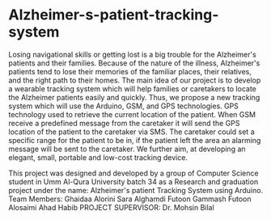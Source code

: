 # Alzheimer-s-patient-tracking-system
Losing navigational skills or getting lost is a big trouble for the Alzheimer's patients and their families. Because of the nature of the illness, Alzheimer's patients tend to lose their memories of the familiar places, their relatives, and the right path to their homes. The main idea of our project is to develop a wearable tracking system which will help families or caretakers to locate the Alzheimer patients easily and quickly. Thus, we propose a new tracking system which will use the Arduino, GSM, and GPS technologies. GPS technology used to retrieve the current location of the patient. When GSM receive a predefined message from the caretaker it will send the GPS location of the patient to the caretaker via SMS. The caretaker could set a specific range for the patient to be in, if the patient left the area an alarming message will be sent to the caretaker. We further aim, at developing an elegant, small, portable and low-cost tracking device.

This project was designed and developed by a group of Computer Science student in Umm Al-Qura University batch 34 as a Research and graduation project under the name: Alzheimer's patient Tracking System using Arduino.
Team Members:
Ghaidaa Alorini
Sara Alghamdi
Futoon Gammash
Futoon Alosaimi
Ahad Habib
PROJECT SUPERVISOR:
Dr. Mohsin Bilal

